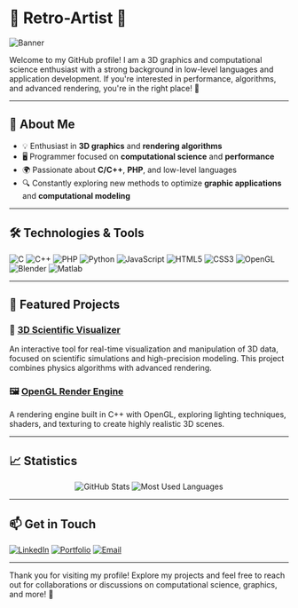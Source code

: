 # 👾 Retro-Artist 🎨

![Banner](https://via.placeholder.com/1200x300?text=Welcome+to+Retro-Artist's+GitHub)

Welcome to my GitHub profile! I am a 3D graphics and computational science enthusiast with a strong background in low-level languages and application development. If you're interested in performance, algorithms, and advanced rendering, you're in the right place! 🚀

---

## 📜 About Me

- 💡 Enthusiast in **3D graphics** and **rendering algorithms**
- 🖥️ Programmer focused on **computational science** and **performance**
- 🌍 Passionate about **C/C++**, **PHP**, and low-level languages
- 🔍 Constantly exploring new methods to optimize **graphic applications** and **computational modeling**

---

## 🛠️ Technologies & Tools

![C](https://img.shields.io/badge/-C-A8B9CC?logo=c&logoColor=black&style=flat)
![C++](https://img.shields.io/badge/-C++-00599C?logo=cplusplus&logoColor=white&style=flat)
![PHP](https://img.shields.io/badge/-PHP-777BB4?logo=php&logoColor=white&style=flat)
![Python](https://img.shields.io/badge/-Python-3776AB?logo=python&logoColor=white&style=flat)
![JavaScript](https://img.shields.io/badge/-JavaScript-F7DF1E?logo=javascript&logoColor=black&style=flat)
![HTML5](https://img.shields.io/badge/-HTML5-E34F26?logo=html5&logoColor=white&style=flat)
![CSS3](https://img.shields.io/badge/-CSS3-1572B6?logo=css3&logoColor=white&style=flat)
![OpenGL](https://img.shields.io/badge/-OpenGL-5586A4?logo=opengl&logoColor=white&style=flat)
![Blender](https://img.shields.io/badge/-Blender-F5792A?logo=blender&logoColor=white&style=flat)
![Matlab](https://img.shields.io/badge/-MATLAB-0076A8?logo=mathworks&logoColor=white&style=flat)

---

## 🌌 Featured Projects

### 🧬 [3D Scientific Visualizer](https://github.com/Retro-Artist/3DScientificVisualizer)
An interactive tool for real-time visualization and manipulation of 3D data, focused on scientific simulations and high-precision modeling. This project combines physics algorithms with advanced rendering.

### 🖼️ [OpenGL Render Engine](https://github.com/Retro-Artist/OpenGLRenderEngine)
A rendering engine built in C++ with OpenGL, exploring lighting techniques, shaders, and texturing to create highly realistic 3D scenes.

---

## 📈 Statistics

<p align="center">
  <img src="https://github-readme-stats.vercel.app/api?username=Retro-Artist&show_icons=true&theme=dark&count_private=true" alt="GitHub Stats">
  <img src="https://github-readme-stats.vercel.app/api/top-langs/?username=Retro-Artist&layout=compact&theme=dark" alt="Most Used Languages">
</p>

---

## 📫 Get in Touch

[![LinkedIn](https://img.shields.io/badge/-LinkedIn-0077B5?logo=linkedin&logoColor=white&style=flat)](https://www.linkedin.com/in/retro-artist)
[![Portfolio](https://img.shields.io/badge/-Portfolio-FFDD00?logo=google-chrome&logoColor=black&style=flat)](https://retro-artist.dev)
[![Email](https://img.shields.io/badge/-Email-D14836?logo=gmail&logoColor=white&style=flat)](mailto:retro.artist@example.com)

---

Thank you for visiting my profile! Explore my projects and feel free to reach out for collaborations or discussions on computational science, graphics, and more! 🚀
